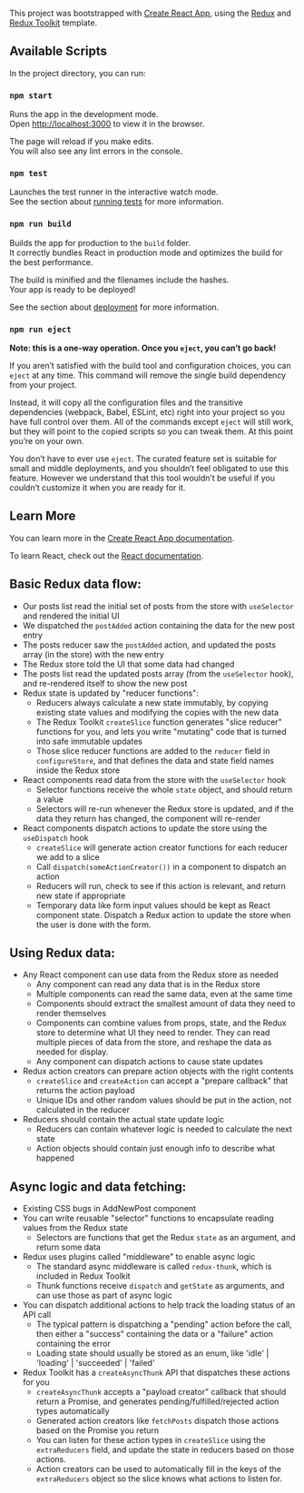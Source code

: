 This project was bootstrapped with [Create React App](https://github.com/facebook/create-react-app), using the [Redux](https://redux.js.org/) and [Redux Toolkit](https://redux-toolkit.js.org/) template.

## Available Scripts

In the project directory, you can run:

### `npm start`

Runs the app in the development mode.<br />
Open [http://localhost:3000](http://localhost:3000) to view it in the browser.

The page will reload if you make edits.<br />
You will also see any lint errors in the console.

### `npm test`

Launches the test runner in the interactive watch mode.<br />
See the section about [running tests](https://facebook.github.io/create-react-app/docs/running-tests) for more information.

### `npm run build`

Builds the app for production to the `build` folder.<br />
It correctly bundles React in production mode and optimizes the build for the best performance.

The build is minified and the filenames include the hashes.<br />
Your app is ready to be deployed!

See the section about [deployment](https://facebook.github.io/create-react-app/docs/deployment) for more information.

### `npm run eject`

**Note: this is a one-way operation. Once you `eject`, you can’t go back!**

If you aren’t satisfied with the build tool and configuration choices, you can `eject` at any time. This command will remove the single build dependency from your project.

Instead, it will copy all the configuration files and the transitive dependencies (webpack, Babel, ESLint, etc) right into your project so you have full control over them. All of the commands except `eject` will still work, but they will point to the copied scripts so you can tweak them. At this point you’re on your own.

You don’t have to ever use `eject`. The curated feature set is suitable for small and middle deployments, and you shouldn’t feel obligated to use this feature. However we understand that this tool wouldn’t be useful if you couldn’t customize it when you are ready for it.

## Learn More

You can learn more in the [Create React App documentation](https://facebook.github.io/create-react-app/docs/getting-started).

To learn React, check out the [React documentation](https://reactjs.org/).

## Basic Redux data flow:
- Our posts list read the initial set of posts from the store with `useSelector` and rendered the initial UI
- We dispatched the `postAdded` action containing the data for the new post entry
- The posts reducer saw the `postAdded` action, and updated the posts array (in the store) with the new entry
- The Redux store told the UI that some data had changed
- The posts list read the updated posts array (from the `useSelector` hook), and re-rendered itself to show the new post
- Redux state is updated by "reducer functions":
    - Reducers always calculate a new state immutably, by copying existing state values and modifying the copies with the new data
    - The Redux Toolkit `createSlice` function generates "slice reducer" functions for you, and lets you write "mutating" code that is turned into safe immutable updates
    - Those slice reducer functions are added to the `reducer` field in `configureStore`, and that defines the data and state field names inside the Redux store
- React components read data from the store with the `useSelector` hook
    - Selector functions receive the whole `state` object, and should return a value
    - Selectors will re-run whenever the Redux store is updated, and if the data they return has changed, the component will re-render
- React components dispatch actions to update the store using the `useDispatch` hook
    - `createSlice` will generate action creator functions for each reducer we add to a slice
    - Call `dispatch(someActionCreator())` in a component to dispatch an action
    - Reducers will run, check to see if this action is relevant, and return new state if appropriate
    - Temporary data like form input values should be kept as React component state. Dispatch a Redux action to update the store when the user is done with the form.

## Using Redux data:
- Any React component can use data from the Redux store as needed
    - Any component can read any data that is in the Redux store
    - Multiple components can read the same data, even at the same time
    - Components should extract the smallest amount of data they need to render themselves
    - Components can combine values from props, state, and the Redux store to determine what UI they need to render. They can read multiple pieces of data from the store, and reshape the data as needed for display.
    - Any component can dispatch actions to cause state updates
- Redux action creators can prepare action objects with the right contents
    - `createSlice` and `createAction` can accept a "prepare callback" that returns the action payload
    - Unique IDs and other random values should be put in the action, not calculated in the reducer
- Reducers should contain the actual state update logic
    - Reducers can contain whatever logic is needed to calculate the next state
    - Action objects should contain just enough info to describe what happened

## Async logic and data fetching:
- Existing CSS bugs in AddNewPost component
- You can write reusable "selector" functions to encapsulate reading values from the Redux state
    - Selectors are functions that get the Redux `state` as an argument, and return some data
- Redux uses plugins called "middleware" to enable async logic
    - The standard async middleware is called `redux-thunk`, which is included in Redux Toolkit
    - Thunk functions receive `dispatch` and `getState` as arguments, and can use those as part of async logic
- You can dispatch additional actions to help track the loading status of an API call
    - The typical pattern is dispatching a "pending" action before the call, then either a "success" containing the data or a "failure" action containing the error
    - Loading state should usually be stored as an enum, like 'idle' | 'loading' | 'succeeded' | 'failed'
- Redux Toolkit has a `createAsyncThunk` API that dispatches these actions for you
    - `createAsyncThunk` accepts a "payload creator" callback that should return a Promise, and generates pending/fulfilled/rejected action types automatically
    - Generated action creators like `fetchPosts` dispatch those actions based on the Promise you return
    - You can listen for these action types in `createSlice` using the `extraReducers` field, and update the state in reducers based on those actions.
    - Action creators can be used to automatically fill in the keys of the `extraReducers` object so the slice knows what actions to listen for.

